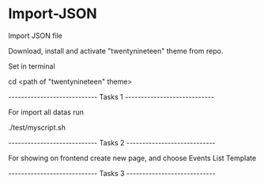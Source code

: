 # Import-JSON
Import JSON file


Download, install and activate "twentynineteen" theme from repo.

Set in terminal 

cd <path of  "twentynineteen" theme>



---------------------------- Tasks 1 ---------------------------- 

For import all datas run     

./test/myscript.sh


---------------------------- Tasks 2 ---------------------------- 

For showing on frontend create new page, and choose Events List Template



---------------------------- Tasks 3 ---------------------------- 

